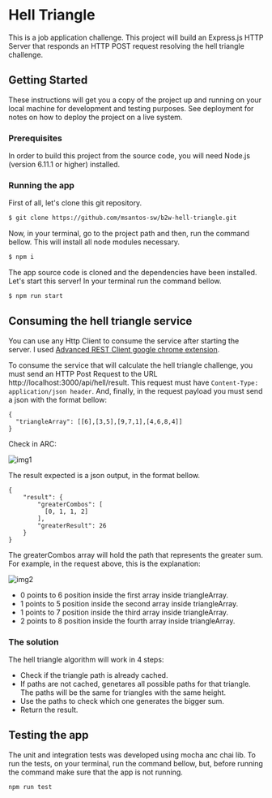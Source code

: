 # Hell Triangle
This is a job application challenge. This project will build an Express.js HTTP Server that responds an HTTP POST request resolving the hell triangle challenge.

## Getting Started
These instructions will get you a copy of the project up and running on your local machine for development and testing purposes. See deployment for notes on how to deploy the project on a live system.

### Prerequisites
In order to build this project from the source code, you will need Node.js (version 6.11.1 or higher) installed.

### Running the app

First of all, let's clone this git repository.
```bash
$ git clone https://github.com/msantos-sw/b2w-hell-triangle.git
```

Now, in your terminal, go to the project path and then, run the command bellow. This will install all node modules necessary.
```bash
$ npm i
```

The app source code is cloned and the dependencies have been installed. Let's start this server! In your terminal run the command bellow.
```bash
$ npm run start
```

## Consuming the hell triangle service
You can use any Http Client to consume the service after starting the server. I used [Advanced REST Client google chrome extension](https://chrome.google.com/webstore/detail/advanced-rest-client/hgmloofddffdnphfgcellkdfbfbjeloo).

To consume the service that will calculate the hell triangle challenge, you must send an HTTP Post Request to the URL http://localhost:3000/api/hell/result. This request must have `Content-Type: application/json header`. And, finally, in the request payload you must send a json with the format bellow:
```
{
  "triangleArray": [[6],[3,5],[9,7,1],[4,6,8,4]]
}    
```

Check in ARC:

![img1](https://user-images.githubusercontent.com/23347207/29242778-6202f038-7f69-11e7-9332-2a6eac87a6e5.png)

The result expected is a json output, in the format bellow.
```
{
    "result": {
        "greaterCombos": [
          [0, 1, 1, 2]
        ],
        "greaterResult": 26
    }
}
```

The greaterCombos array will hold the path that represents the greater sum. For example, in the request above, this is the explanation:

![img2](https://user-images.githubusercontent.com/23347207/29243278-559f38da-7f71-11e7-8639-660e97feed65.png)

  * 0 points to 6 position inside the first array inside triangleArray.
  * 1 points to 5 position inside the second array inside triangleArray.
  * 1 points to 7 position inside the third array inside triangleArray.
  * 2 points to 8 position inside the fourth array inside triangleArray.

### The solution
The hell triangle algorithm will work in 4 steps:
  * Check if the triangle path is already cached.
  * If paths are not cached, genetares all possible paths for that triangle. The paths will be the same for triangles with the same height.
  * Use the paths to check which one generates the bigger sum.
  * Return the result.


## Testing the app
The unit and integration tests was developed using mocha anc chai lib. To run the tests, on your terminal, run the command bellow, but, before running the command make sure that the app is not running.
```
npm run test
```

